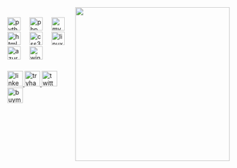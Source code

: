 <img align="right" height="350" src="https://i.imgflip.com/1aj7h4.jpg"  />

###

<div align="left">
  <a href="https://python.org"><img src="https://skillicons.dev/icons?i=py" height="30" alt="python logo"  /></a>
  <img width="12" />
  <a href="https://php.net"><img src="https://skillicons.dev/icons?i=php" height="30" alt="php logo"  /></a>
  <img width="12" />
  <a href="https://mysql.com"><img src="https://skillicons.dev/icons?i=mysql" height="30" alt="mysql logo"  /></a>
  <img width="12" />
  <a href="https://developer.mozilla.org/en-US/docs/Glossary/HTML5"><img src="https://skillicons.dev/icons?i=html" height="30" alt="html5 logo"  /></a>
  <img width="12" />
  <a href="https://w3.org/TR/CSS/#css"><img src="https://skillicons.dev/icons?i=css" height="30" alt="css3 logo"  /></a>
  <img width="12" />
  <a href="https://linux.net"><img src="https://skillicons.dev/icons?i=linux" height="30" alt="linux logo"  /></a>
  <img width="12" />
  <a href="https://azure.microsoft.com"><img src="https://skillicons.dev/icons?i=azure" height="30" alt="azure logo"  /></a>
  <img width="12" />
  <a href="https://microsoft.com/windows"><img src="https://cdn.jsdelivr.net/gh/devicons/devicon/icons/windows8/windows8-original.svg" height="30" alt="windows8 logo"  /></a>
</div>

###

<div align="left">
  <a href="https://www.linkedin.com/in/myasincavdar/" target="_blank">
    <img src="https://img.shields.io/static/v1?message=LinkedIn&logo=linkedin&label=&color=0077B5&logoColor=white&labelColor=&style=for-the-badge" height="35" alt="linkedin logo"  />
  </a>
  <a href="https://tryhackme.com/p/myasincavdar" target="_blank">
    <img src="https://img.shields.io/static/v1?message=TryHackMe&logo=tryhackme&label=&color=88cc14&logoColor=white&labelColor=&style=for-the-badge" height="35" alt="tryhackme logo"  />
  </a>
  <a href="https://x.com/myasincavdar" target="_blank">
    <img src="https://img.shields.io/static/v1?message=Twitter&logo=twitter&label=&color=1DA1F2&logoColor=white&labelColor=&style=for-the-badge" height="35" alt="twitter logo"  />
  </a>
  <br/>
  <a href="https://www.buymeacoffee.com/myasincavdar" target="_blank">
    <img src="https://img.shields.io/static/v1?message=Buy Me A Coffee&logo=buy-me-a-coffee&label=&color=ffdd00&logoColor=black&labelColor=&style=for-the-badge" height="35" alt="buymeacoffee logo"  />
  </a>
</div>

###
